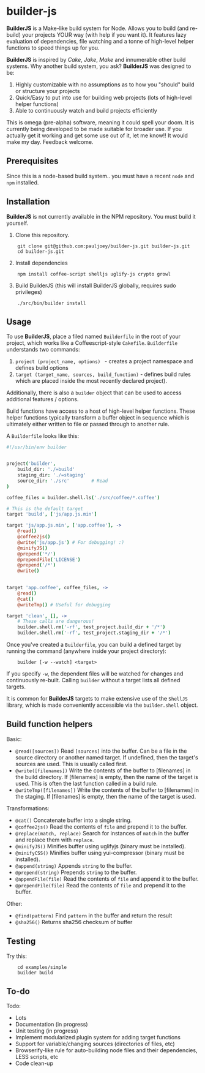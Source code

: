 builder-js
==========

**BuilderJS** is a Make-like build system for Node. Allows you to build (and re-build) your projects YOUR way (with help if you want it). It features lazy evaluation of dependencies, file watching and a tonne of high-level helper functions to speed things up for you.

**BuilderJS** is inspired by *Cake*, *Jake*, *Make* and innumerable other build systems. Why another build system, you ask? **BuilderJS** was designed to be:

 1. Highly customizable with no assumptions as to how you "should" build or structure your projects
 2. Quick/Easy to put into use for building web projects (lots of high-level helper functions)
 3. Able to continuously watch and build projects efficiently

This is omega (pre-alpha) software, meaning it could spell your doom. It is currently being developed to be made suitable for broader use. If you actually get it working and get some use out of it, let me know!! It would make my day. Feedback welcome.

Prerequisites
-------------

Since this is a node-based build system.. you must have a recent ```node``` and ```npm``` installed. 

Installation
------------

**BuilderJS** is not currently available in the NPM repository. You must build it yourself.



1. Clone this repository.

```
    git clone git@github.com:pauljoey/builder-js.git builder-js.git
    cd builder-js.git
```

2. Install dependencies

```
    npm install coffee-script shelljs uglify-js crypto growl
```

3. Build BuilderJS (this will install BuilderJS globally, requires sudo privileges)

```
    ./src/bin/builder install
```


Usage
-----

To use **BuilderJS**, place a filed named ```Builderfile``` in the root of your project, which works like a Coffeescript-style ```Cakefile```. ```Builderfile``` understands two commands: 

1. ```project (project_name, options) ``` - creates a project namespace and defines build options
2. ```target (target_name, sources, build_function)``` - defines build rules which are placed inside the most recently declared project). 

Additionally, there is also a ```builder``` object that can be used to access additional features / options. 

Build functions have access to a host of high-level helper functions. These helper functions typically transform a buffer object in sequence which is ultimately either written to file or passed through to another rule.

A ```Builderfile``` looks like this:

``` coffeescript
#!/usr/bin/env builder


project('builder', 
	build_dir: './=build'
	staging_dir: './=staging'
	source_dir: './src'        # Read 
)

coffee_files = builder.shell.ls('./src/coffee/*.coffee')

# This is the default target
target 'build', ['js/app.js.min']

target 'js/app.js.min', ['app.coffee'], ->
	@read()
	@coffee2js()
	@write('js/app.js') # For debugging! :)
	@minifyJS()
	@prepend('*/')
	@prependFile('LICENSE')
	@prepend('/*')
	@write()
	

target 'app.coffee', coffee_files, ->
	@read()
	@cat()
	@writeTmp() # Useful for debugging

target 'clean', [], ->
	# These calls are dangerous!
	builder.shell.rm('-rf', test_project.build_dir + '/*')
	builder.shell.rm('-rf', test_project.staging_dir + '/*')
```

Once you've created a ```Builderfile```, you can build a defined target by running the command (anywhere inside your project directory):

```
	builder [-w --watch] <target>
```

If you specify ```-w```, the dependent files will be watched for changes and continuously re-built. Calling ```builder``` without a target lists all defined targets.

It is common for **BuilderJS** targets to make extensive use of the ```ShellJS``` library, which is made conveniently accessible via the ```builder.shell``` object.

Build function helpers
----------------------

Basic:
 - ```@read([sources])``` Read ```[sources]``` into the buffer. Can be a file in the source directory or another named target. If undefined, then the target's sources are used. This is usually called first.
 - ```@write([filenames])``` Write the contents of the buffer to [filenames] in the build directory. If [filenames] is empty, then the name of the target is used. This is often the last function called in a build rule.
 - ```@writeTmp([filenames])``` Write the contents of the buffer to [filenames] in the staging. If [filenames] is empty, then the name of the target is used.
 
Transformations:
 - ```@cat()``` Concatenate buffer into a single string.
 - ```@coffee2js()``` Read the contents of ```file``` and prepend it to the buffer.
 - ```@replace(match, replace)``` Search for instances of ```match``` in the buffer and replace them with ```replace```.
 - ```@minifyJS()``` Minifies buffer using uglifyjs (binary must be installed).
 - ```@minifyCSS()``` Minifies buffer using yui-compressor (binary must be installed).
 - ```@append(string)``` Appends ```string``` to the buffer.
 - ```@prepend(string)``` Prepends ```string``` to the buffer.
 - ```@appendFile(file)``` Read the contents of ```file``` and append it to the buffer.
 - ```@prependFile(file)``` Read the contents of ```file``` and prepend it to the buffer.


Other:
 - ```@find(pattern)``` Find ```pattern``` in the buffer and return the result
 - ```@sha256()``` Returns sha256 checksum of buffer


 
Testing
-------

Try this:

```
    cd examples/simple
    builder build
```


To-do
-----

Todo:

 - Lots
 - Documentation (in progress)
 - Unit testing (in progress)
 - Implement modularized plugin system for adding target functions
 - Support for variable/changing sources (directories of files, etc)
 - Browserify-like rule for auto-building node files and their dependencies, LESS scripts, etc
 - Code clean-up
